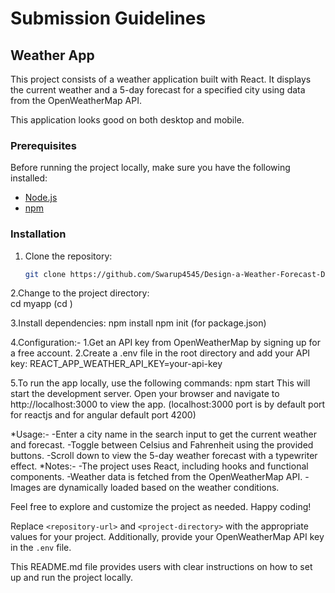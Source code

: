 # Submission Guidelines

## Weather App

This project consists of a weather application built with React. It displays the current weather and a 5-day forecast for a specified city using data from the OpenWeatherMap API.

This application looks good on both desktop and mobile.

### Prerequisites

Before running the project locally, make sure you have the following installed:

- [Node.js](https://nodejs.org/)
- [npm](https://www.npmjs.com/)

### Installation

1. Clone the repository:

   ```bash
   git clone https://github.com/Swarup4545/Design-a-Weather-Forecast-Dashboard.git  (<repository-url>)
   
2.Change to the project directory:  
  cd myapp (cd <project-directory>)
  
3.Install dependencies:
  npm install
  npm init (for package.json)
  
4.Configuration:-
                1.Get an API key from OpenWeatherMap by signing up for a free account.
                2.Create a .env file in the root directory and add your API key:
                  REACT_APP_WEATHER_API_KEY=your-api-key
                  
5.To run the app locally, use the following commands:
  npm start
  This will start the development server. Open your browser and navigate to 
  http://localhost:3000 to view the app.  (localhost:3000 port is by default port for reactjs and for angular default port 4200)

*Usage:-
       -Enter a city name in the search input to get the current weather and forecast.
       -Toggle between Celsius and Fahrenheit using the provided buttons.
       -Scroll down to view the 5-day weather forecast with a typewriter effect.
*Notes:-
       -The project uses React, including hooks and functional components.
       -Weather data is fetched from the OpenWeatherMap API.
       -Images are dynamically loaded based on the weather conditions.  
       
Feel free to explore and customize the project as needed. Happy coding!  


Replace `<repository-url>` and `<project-directory>` with the appropriate values for your project. Additionally, provide your OpenWeatherMap API key in the `.env` file.

This README.md file provides users with clear instructions on how to set up and run the project locally.


